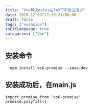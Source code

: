 ```yaml
---
title: "Vue解决axios在ie9下不发送请求"
date: 2020-12-03T17:30:21+08:00
draft: false
tags: ["vueaxios"]
isCJKLanguage: true
categories: ["Vue"]
---
```


## 安装命令
```shell script
  npm install es6-promise --save-dev

```
## 安装成功后，在main.js 
```shell script
import promise from 'es6-promise'
promise.polyfill()
```
